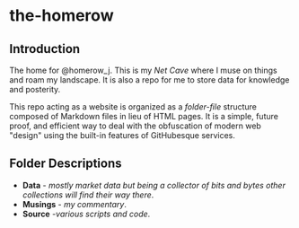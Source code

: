 # the-homerow

## Introduction

The home for @homerow_j. This is my _Net Cave_ where I muse on things and roam my landscape. It is also a repo for me to store data for knowledge and posterity.

This repo acting as a website is organized as a _folder-file_ structure composed of Markdown files in lieu of HTML pages. It is a simple, future proof, and efficient way to deal with the obfuscation of modern web "design" using the built-in features of GitHubesque services.

## Folder Descriptions

* **Data** - _mostly market data but being a collector of bits and bytes other collections will find their way there_.
* **Musings** - _my commentary_.
* **Source** -_various scripts and code_.
